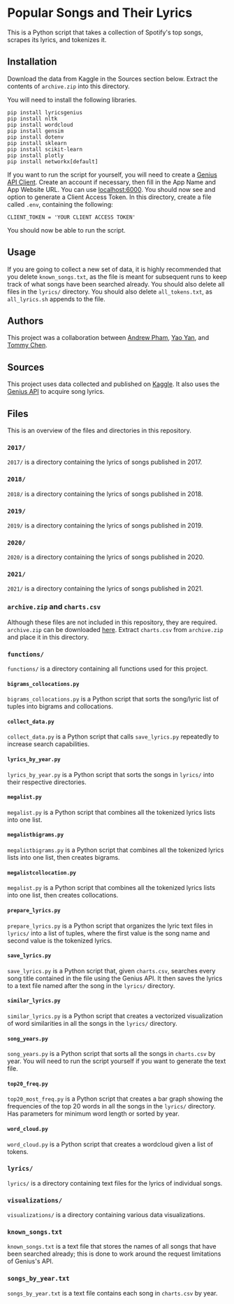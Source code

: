 # Popular Songs and Their Lyrics

This is a Python script that takes a collection of Spotify's top songs, scrapes its lyrics, and tokenizes it.

## Installation

Download the data from Kaggle in the Sources section below. Extract the contents of `archive.zip` into this directory.

You will need to install the following libraries.

    pip install lyricsgenius
    pip install nltk
    pip install wordcloud
    pip install gensim
    pip install dotenv
    pip install sklearn
    pip install scikit-learn
    pip install plotly
    pip install networkx[default]

If you want to run the script for yourself, you will need to create a [Genius API Client](https://genius.com/api-clients). Create an account if necessary, then fill in the App Name and App Website URL. You can use [localhost:6000](http://localhost:6000/). You should now see and option to generate a Client Access Token. In this directory, create a file called `.env`, containing the following:

    CLIENT_TOKEN = 'YOUR CLIENT ACCESS TOKEN'

You should now be able to run the script.

## Usage

If you are going to collect a new set of data, it is highly recommended that you delete `known_songs.txt`, as the file is meant for subsequent runs to keep track of what songs have been searched already. You should also delete all files in the `lyrics/` directory. You should also delete `all_tokens.txt`, as `all_lyrics.sh` appends to the file.

## Authors

This project was a collaboration between [Andrew Pham](https://github.com/phamao), [Yao Yan](https://github.com/yaoyan01), and [Tommy Chen](https://github.com/chenafb).

## Sources

This project uses data collected and published on [Kaggle](https://www.kaggle.com/datasets/dhruvildave/spotify-charts). It also uses the [Genius API](https://docs.genius.com/) to acquire song lyrics.

## Files

This is an overview of the files and directories in this repository.

### `2017/`

`2017/` is a directory containing the lyrics of songs published in 2017.

### `2018/`

`2018/` is a directory containing the lyrics of songs published in 2018.

### `2019/`

`2019/` is a directory containing the lyrics of songs published in 2019.

### `2020/`

`2020/` is a directory containing the lyrics of songs published in 2020.

### `2021/`

`2021/` is a directory containing the lyrics of songs published in 2021.

### `archive.zip` and `charts.csv`

Although these files are not included in this repository, they are required. `archive.zip` can be downloaded [here](https://www.kaggle.com/datasets/dhruvildave/spotify-charts). Extract `charts.csv` from `archive.zip` and place it in this directory.

### `functions/`

`functions/` is a directory containing all functions used for this project.

#### `bigrams_collocations.py`

`bigrams_collocations.py` is a Python script that sorts the song/lyric list of tuples into bigrams and collocations.

#### `collect_data.py`

`collect_data.py` is a Python script that calls `save_lyrics.py` repeatedly to increase search capabilities.

#### `lyrics_by_year.py`

`lyrics_by_year.py` is a Python script that sorts the songs in `lyrics/` into their respective directories.

#### `megalist.py`

`megalist.py` is a Python script that combines all the tokenized lyrics lists into one list.

#### `megalistbigrams.py`

`megalistbigrams.py` is a Python script that combines all the tokenized lyrics lists into one list, then creates bigrams.

#### `megalistcollocation.py`

`megalist.py` is a Python script that combines all the tokenized lyrics lists into one list, then creates collocations.

#### `prepare_lyrics.py`

`prepare_lyrics.py` is a Python script that organizes the lyric text files in `lyrics/` into a list of tuples, where the first value is the song name and second value is the tokenized lyrics.

#### `save_lyrics.py`

`save_lyrics.py` is a Python script that, given `charts.csv`, searches every song title contained in the file using the Genius API. It then saves the lyrics to a text file named after the song in the `lyrics/` directory.

#### `similar_lyrics.py`

`similar_lyrics.py` is a Python script that creates a vectorized visualization of word similarities in all the songs in the `lyrics/` directory.

#### `song_years.py`

`song_years.py` is a Python script that sorts all the songs in `charts.csv` by year. You will need to run the script yourself if you want to generate the text file.

#### `top20_freq.py`

`top20_most_freq.py` is a Python script that creates a bar graph showing the frequencies of the top 20 words in all the songs in the `lyrics/` directory. Has parameters for minimum word length or sorted by year.

#### `word_cloud.py`

`word_cloud.py` is a Python script that creates a wordcloud given a list of tokens.

### `lyrics/`

`lyrics/` is a directory containing text files for the lyrics of individual songs.

### `visualizations/`

`visualizations/` is a directory containing various data visualizations.

### `known_songs.txt`

`known_songs.txt` is a text file that stores the names of all songs that have been searched already; this is done to work around the request limitations of Genius's API.

### `songs_by_year.txt`

`songs_by_year.txt` is a text file contains each song in `charts.csv` by year.